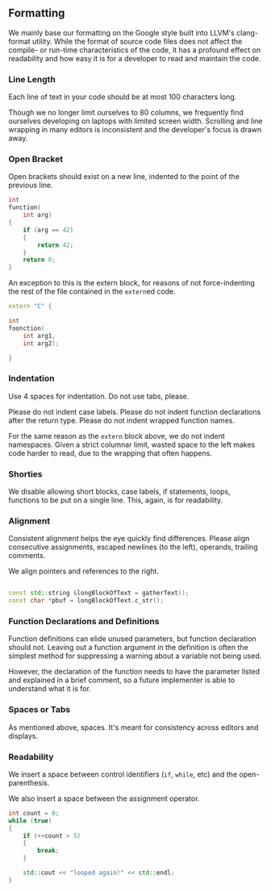 ## Formatting

We mainly base our formatting on the Google style built into LLVM's clang-format utility.
While the format of source code files does not affect the compile- or run-time characteristics
of the code, it has a profound effect on readability and how easy it is for a developer to read
and maintain the code.



### Line Length

Each line of text in your code should be at most 100 characters long.

Though we no longer limit ourselves to 80 columns, we frequently find ourselves developing on
laptops with limited screen width. Scrolling and line wrapping in many editors is inconsistent and
the developer's focus is drawn away.


### Open Bracket

Open brackets should exist on a new line, indented to the point of the previous line.

```cpp
int
function(
    int arg)
{
    if (arg == 42)
    {
        return 42;
    }
    return 0;
}
```

An exception to this is the extern block, for reasons of not force-indenting the rest of the file
contained in the `extern`ed code.

```cpp
extern "C" {

int
foonction(
    int arg1,
    int arg2);

}
```

### Indentation
Use 4 spaces for indentation. Do not use tabs, please.

Please do not indent case labels.
Please do not indent function declarations after the return type.
Please do not indent wrapped function names.

For the same reason as the `extern` block above, we do not indent namespaces.
Given a strict columnar limit, wasted space to the left makes code harder to read, due to the
wrapping that often happens.

### Shorties
We disable allowing short blocks, case labels, if statements, loops, functions to be put on a
single line. This, again, is for readability.

### Alignment
Consistent alignment helps the eye quickly find differences.
Please align consecutive assignments, escaped newlines (to the left), operands, trailing
comments.

We align pointers and references to the right.

```cpp

const std::string &longBlockOfText = gatherText();
const char *pbuf = longBlockOfText.c_str();
```

### Function Declarations and Definitions

Function definitions can elide unused parameters, but function declaration should not.
Leaving out a function argument in the definition is often the simplest method for suppressing
a warning about a variable not being used.

However, the declaration of the function needs to have the parameter listed and explained in
a brief comment, so a future implementer is able to understand what it is for.

### Spaces or Tabs
As mentioned above, spaces. It's meant for consistency across editors and displays.

### Readability
We insert a space between control identifiers (`if`, `while`, etc) and the open-parenthesis.

We also insert a space between the assignment operator.

```cpp
int count = 0;
while (true)
{
    if (++count > 5)
    {
        break;
    }

    std::cout << "looped again!" << std::endl;
}
```